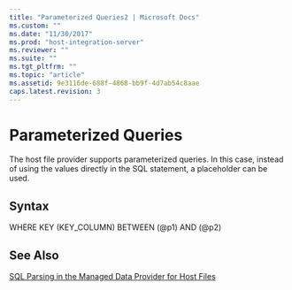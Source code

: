 ```yaml
---
title: "Parameterized Queries2 | Microsoft Docs"
ms.custom: ""
ms.date: "11/30/2017"
ms.prod: "host-integration-server"
ms.reviewer: ""
ms.suite: ""
ms.tgt_pltfrm: ""
ms.topic: "article"
ms.assetid: 9e3116de-688f-4868-bb9f-4d7ab54c8aae
caps.latest.revision: 3
---
```

# Parameterized Queries
The host file provider supports parameterized queries. In this case, instead of using the values directly in the SQL statement, a placeholder can be used.  
  
## Syntax  
 WHERE KEY (KEY_COLUMN) BETWEEN (@p1) AND (@p2)  
  
## See Also  
 [SQL Parsing in the Managed Data Provider for Host Files](../core/sql-parsing-in-the-managed-data-provider-for-host-files1.md)